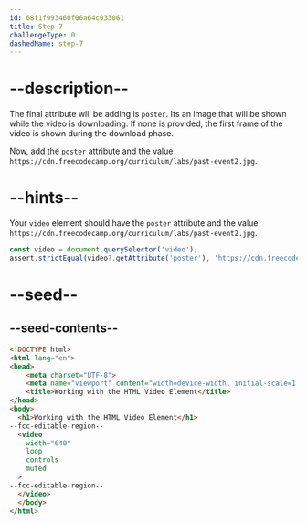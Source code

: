 ```yaml
---
id: 68f1f993460f06a64c033061
title: Step 7
challengeType: 0
dashedName: step-7
---
```


# --description--

The final attribute will be adding is `poster`.
Its an image that will be shown while the video is 
downloading. If none is provided, the first frame
of the video is shown during the download phase.

Now, add the `poster` attribute and the 
value `https://cdn.freecodecamp.org/curriculum/labs/past-event2.jpg`.

# --hints--

Your `video` element should have the `poster` attribute and
the value `https://cdn.freecodecamp.org/curriculum/labs/past-event2.jpg`.

```js
const video = document.querySelector('video');
assert.strictEqual(video?.getAttribute('poster'), 'https://cdn.freecodecamp.org/curriculum/labs/past-event2.jpg');
```

# --seed--

## --seed-contents--

```html
<!DOCTYPE html>
<html lang="en">
<head>
    <meta charset="UTF-8">
    <meta name="viewport" content="width=device-width, initial-scale=1.0">
    <title>Working with the HTML Video Element</title>
</head>
<body>
  <h1>Working with the HTML Video Element</h1>
--fcc-editable-region--
  <video
    width="640"
    loop
    controls
    muted
  >
--fcc-editable-region--
  </video>
  </body>
</html>
```
